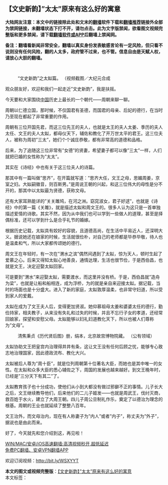  <h2>【文史新韵】”太太”原来有这么好的寓意</h2> <p class="notice"><b>大陆网友注意：本文中的链接除此处和文末的<a href="https://github.com/bannedbook/fanqiang" >翻墙</a>软件下载和<a href="https://github.com/killgcd/justmysocks/blob/master/README.md">翻墙推荐</a>链接外全部为禁网链接，未翻墙状态下打不开，请勿点击。此为文字版禁闻，欲看图文视频完整版和更多禁闻，请下载<a href="https://github.com/bannedbook/fanqiang">翻墙软件或APP</a>后翻墙上禁闻网。</p><p>备注：翻墙看新闻非常安全，翻墙以真实身份发表敏感言论有一定风险，但只看不说则没有任何风险，翻的人太多，政府管不过来，也不管。信息自由是天赋人权，请放心大胆的翻墙。</b></p>  <div class="entry"> <br /> <figure><a href="https://i1.wp.com/upload-images-bucket-v64rleca837do.s3.eu-west-1.amazonaws.com/wp-content/uploads/2021/01/29013543/3-12-600x400-1.jpg?fit=600%2C400&#038;ssl=1" data-caption="“文史新韵”之太姒篇。 （视频截图／大纪元合成"></a><figcaption class="wp-caption-text">“文史新韵”之太姒篇。 （视频截图／大纪元合成</figcaption></figure> <p>观众朋友好，欢迎和我们一起走近&#8221;文史新韵&#8221;，我是扶摇。</p> <p>今天要和大家围绕<span class='wp_keywordlink_affiliate'><a href="https://www.bannedbook.org/" title="中国" target="_blank">中国</a></span>历史上最长的一个朝代——周朝来聊一聊。</p> <p>周朝以仁德立国，那时候，不仅国君有圣德，而国君的母亲、后妃的德行，在当时乃至现在都起了非常重要的作用。</p> <p>周朝有三位开国先君，而这三位先王的夫人，也就是太王的夫人太姜、季历的夫人太任、文王的夫人太姒，都母仪天下，辅佐和教化了开万世太平的君王。这三位夫人，被称为周初&#8221;三太&#8221;，她们个个诚庄恭敬，都有非常高的道德和品格。</p>  <p>后来，为了追随这三位非常有&#8221;女德&#8221;的贤妻，希望妻子都可以像&#8221;三太&#8221;一样，人们就把已婚的女性称为&#8221;太太&#8221;。</p> <p>其实在《诗经》中也有关于这三位夫人的诗篇。</p> <p>那其中有一篇叫做&#8221;思齐&#8221;，在开篇就写道：&#8221;思齐大任，文王之母，思媚周姜，京室之妇。大姒嗣徽音，则百斯男。&#8221;是周说王朝的兴起，和这三位伟大的母性是分不开的，那其中以太姒最为贤德，获称文母。</p> <p>还有大家耳熟能详的&#8221;关关雎鸠，在河之洲。窈窕淑女，君子好逑&#8221;，也就是《诗经》中的第一篇《关雎》，就是描述太姒和周文王的。很多人认为这只是一首单独描述爱情的诗歌。其实不然，因为从中我们也可以学到一些做人的道理，甚至是择偶标准，还可以学到什么是合乎礼节的婚嫁。</p>  <p>根据历史记载，太姒具有姣好的容貌，且道德高尚，在生活中平易近人，还深明大义。据说她还在娘家的时候，生活就很俭朴，对自己的老师都是毕恭毕敬，待人也是温柔和气，所以大家都传颂她的德行。</p> <p>周文王在年轻时，有一次在&#8221;渭水之滨&#8221;偶然间遇到了太姒，惊为天人，顿时生起了爱慕之心。后来又得知太姒心地善良，通情达理，生活也很节俭，于是西伯昌，也就是文王，决定迎娶太姒回家。</p> <p>可是要到&#8221;渭水&#8221;来迎娶太姒，需要渡水，而这里并没有桥。于是，西伯昌就&#8221;造舟为梁&#8221;，也就是让船和船相连，成为浮桥，为的就是亲自来迎接太姒。据记载，当时的场面也是十分盛大。进入了新的家庭，太姒敦厚温柔，也非常守妇道，所以受到家人的爱戴。</p> <p>太姒在成为了文王夫人后，变得更加贤淑。她仰慕祖母太姜和婆婆太任的德行，勤俭持家，相夫教子，从来没有失礼和过失的时候，并且不忘行子女的孝道，还经常回娘家，探望和安慰父母。太姒能够以妇礼妇道教化天下，所以也被人们尊称为&#8221;文母&#8221;。</p>  <figure style="width: 600px" class="wp-caption alignnone"><figcaption class="wp-caption-text">清焦秉贞《历代贤后图》册，绢本，北京故宫博物院藏。 （公有领域）</figcaption></figure> <p>太姒协助文王把皇宫内治理得井井有条，这让文王没有任何后顾之忧，能够专心致志地治理国家，因此德政流布、教化大兴。</p> <p>太姒被后人尊为&#8221;周十臣&#8221;，就是位列周朝第十位著名大臣，而她也是其中唯一的女性。在太姒和众多大臣的悉心辅佐之下，周国的发展也越来越好。到文王晚年时，已经是&#8221;三分天下有其二&#8221;了。</p> <p>太姒教育孩子也十分成功，使他们从小到大都没有做过邪僻不正的事情。儿子长大之后，文王继续教导他们，后来他们的二儿子姬发——也就是周武王，伐纣灭商，救百姓于水火，建立了大周王朝。四儿子周公旦制礼作乐，奠定了以德治为理念的根基。周朝的王业也就延续了整整八百年。</p> <p>文王治外，而文母治内，现在有人称妻子为&#8221;内人&#8221;或者&#8221;内子&#8221;，称丈夫为&#8221;外子&#8221;，据说也是由此而来。</p>  <p>好了，今天就先和您介绍到这，再见啦！</p> <p class="texttj"> <a href="https://github.com/bannedbook/fanqiang/wiki/V2ray%E6%9C%BA%E5%9C%BA" target="_blank">WIN/MAC/安卓/iOS高速翻墙:高清视频秒开,超低延迟</a><br/> <a href="https://github.com/bannedbook/fanqiang/wiki/%E7%A6%81%E9%97%BB%E7%BD%91%E5%AE%89%E5%8D%93%E7%BF%BB%E5%A2%99%E6%96%B0%E9%97%BBAPP" target="_blank">免费PC翻墙、安卓VPN翻墙APP</a></p><p>欢迎订阅视频：<a href="https://www.youtube.com/channel/UCzvQZ1p_-AXgAWiyHhE7CxQ?sub_confirmation=1">http://bit.ly/WSXYYT</a></p><a name='sharetosocial'></a>       <div><b>本文的图文或视频完整版</b>：<a href='https://www.bannedbook.org/bnews/comments/20210129/1477095.html'>【文史新韵】”太太”原来有这么好的寓意</a></div>  </div><!--END ENTRY--> <div class="postfooter"> <div>本文标签：</div>  </div><!--END POSTFOOTER--> 